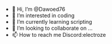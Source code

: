 - 👋 Hi, I’m @Dawoed76
- 👀 I’m interested in coding
- 🌱 I’m currently learning scripting
- 💞️ I’m looking to collaborate on ...
- 📫 How to reach me Discord:electroze

<!---
Dawoed76/Dawoed76 is a ✨ special ✨ repository because its `README.md` (this file) appears on your GitHub profile.
You can click the Preview link to take a look at your changes.
--->

